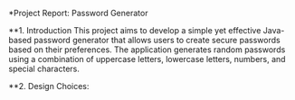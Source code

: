 *Project Report: Password Generator

**1. Introduction This project aims to develop a simple yet effective Java-based password generator that allows users to create secure passwords based on their preferences. The application generates random passwords using a combination of uppercase letters, lowercase letters, numbers, and special characters.

**2. Design Choices:

